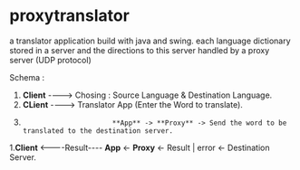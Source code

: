# proxytranslator
a translator application build with java and swing. each language dictionary stored in a server and the directions to this server handled by a proxy server (UDP protocol)

Schema : 

1. **Client** ----> Chosing : Source Language & Destination Language.
1. **CLient** ----> Translator App (Enter the Word to translate).
1.                           **App** -> **Proxy** -> Send the word to be translated to the destination server.
1.**Client** <----Result---- **App** <- **Proxy** <- Result | error <- Destination Server.

